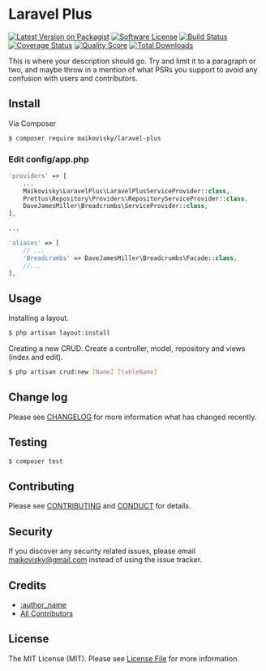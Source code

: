 # Laravel Plus

[![Latest Version on Packagist][ico-version]][link-packagist]
[![Software License][ico-license]](LICENSE.md)
[![Build Status][ico-travis]][link-travis]
[![Coverage Status][ico-scrutinizer]][link-scrutinizer]
[![Quality Score][ico-code-quality]][link-code-quality]
[![Total Downloads][ico-downloads]][link-downloads]


This is where your description should go. Try and limit it to a paragraph or two, and maybe throw in a mention of what
PSRs you support to avoid any confusion with users and contributors.

## Install

Via Composer

``` bash
$ composer require maikovisky/laravel-plus
```

### Edit config/app.php

``` php
'providers' => [
    ...
    Maikovisky\LaravelPlus\LaravelPlusServiceProvider::class,
    Prettus\Repository\Providers\RepositoryServiceProvider::class,
    DaveJamesMiller\Breadcrumbs\ServiceProvider::class,
],

...

'aliases' => [
    // ...
    'Breadcrumbs' => DaveJamesMiller\Breadcrumbs\Facade::class,
    //...
],  

```


## Usage

Installing a layout.

``` bash
$ php artisan layout:install 
```

Creating a new CRUD. Create a controller, model, repository and views (index and edit).

``` bash
$ php artisan crud:new [Name] [tableName]
```

## Change log

Please see [CHANGELOG](CHANGELOG.md) for more information what has changed recently.

## Testing

``` bash
$ composer test
```

## Contributing

Please see [CONTRIBUTING](CONTRIBUTING.md) and [CONDUCT](CONDUCT.md) for details.

## Security

If you discover any security related issues, please email maikovisky@gmail.com instead of using the issue tracker.

## Credits

- [:author_name][link-author]
- [All Contributors][link-contributors]

## License

The MIT License (MIT). Please see [License File](LICENSE.md) for more information.

[ico-version]: https://img.shields.io/packagist/v/maikovisky/laravel-plus.svg?style=flat-square
[ico-license]: https://img.shields.io/badge/license-MIT-brightgreen.svg?style=flat-square
[ico-travis]: https://img.shields.io/travis/maikovisky/laravel-plus/master.svg?style=flat-square
[ico-scrutinizer]: https://img.shields.io/scrutinizer/coverage/g/maikovisky/laravel-plus.svg?style=flat-square
[ico-code-quality]: https://img.shields.io/scrutinizer/g/maikovisky/laravel-plus.svg?style=flat-square
[ico-downloads]: https://img.shields.io/packagist/dt/maikovisky/laravel-plus.svg?style=flat-square

[link-packagist]: https://packagist.org/packages/maikovisky/laravel-plus
[link-travis]: https://travis-ci.org/maikovisky/laravel-plus
[link-scrutinizer]: https://scrutinizer-ci.com/g/maikovisky/laravel-plus/code-structure
[link-code-quality]: https://scrutinizer-ci.com/g/maikovisky/laravel-plus
[link-downloads]: https://packagist.org/packages/maikovisky/laravel-plus
[link-author]: https://github.com/maikovisky
[link-contributors]: ../../contributors
